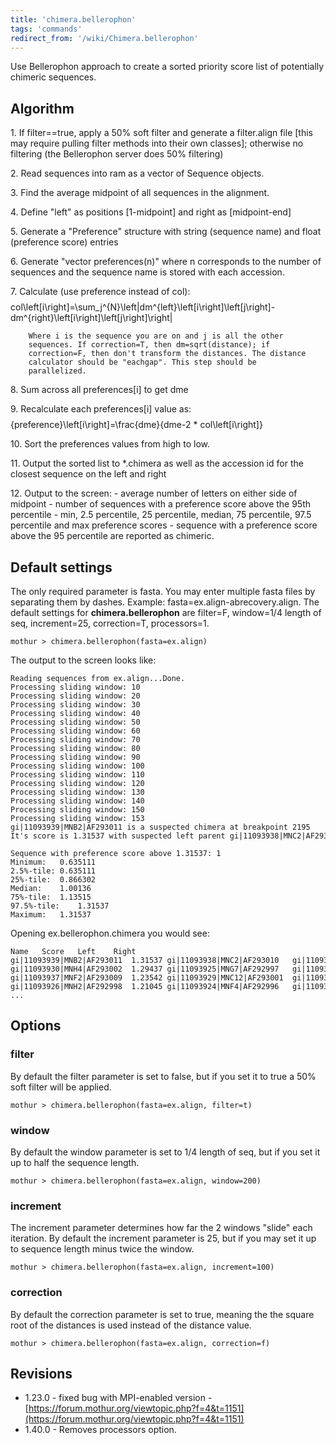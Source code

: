 ```yaml
---
title: 'chimera.bellerophon'
tags: 'commands'
redirect_from: '/wiki/Chimera.bellerophon'
---
```

Use Bellerophon approach to create a sorted priority score list of
potentially chimeric sequences.


## Algorithm


1\.  If filter==true, apply a 50% soft filter and generate a filter.align
    file \[this may require pulling filter methods into their own
    classes\]; otherwise no filtering (the Bellerophon server does 50%
    filtering)

2\.  Read sequences into ram as a vector of Sequence objects.

3\.  Find the average midpoint of all sequences in the alignment.

4\.  Define "left" as positions \[1-midpoint\] and right as
    \[midpoint-end\]

5\.  Generate a "Preference" structure with string (sequence name) and
    float (preference score) entries

6\.  Generate "vector<Preference> preferences(n)" where n corresponds to
    the number of sequences and the sequence name is stored with each
    accession.

7\.  Calculate (use preference instead of col):
    $$$$col\left[i\right]=\sum_j^{N}\left|dm^{left}\left[i\right]\left[j\right]-dm^{right}\left[i\right]\left[j\right]\right|$$$$

        Where i is the sequence you are on and j is all the other
        sequences. If correction=T, then dm=sqrt(distance); if
        correction=F, then don't transform the distances. The distance
        calculator should be "eachgap". This step should be
        parallelized.


8\.  Sum across all preferences\[i\] to get dme

9\.  Recalculate each preferences\[i\] value as:
    $$$${preference}\left[i\right]=\frac{dme}{dme-2 * col\left[i\right]}$$$$


10\. Sort the preferences values from high to low.

11\. Output the sorted list to \*.chimera as well as the accession id for
    the closest sequence on the left and right

12\. Output to the screen:
    -   average number of letters on either side of midpoint
    -   number of sequences with a preference score above the 95th
        percentile
    -   min, 2.5 percentile, 25 percentile, median, 75 percentile, 97.5
        percentile and max preference scores
    -   sequence with a preference score above the 95 percentile are
        reported as chimeric.

## Default settings

The only required parameter is fasta. You may enter multiple fasta files
by separating them by dashes. Example: fasta=ex.align-abrecovery.align.
The default settings for **chimera.bellerophon** are filter=F, window=1/4
length of seq, increment=25, correction=T, processors=1.

    mothur > chimera.bellerophon(fasta=ex.align)

The output to the screen looks like:

    Reading sequences from ex.align...Done.
    Processing sliding window: 10
    Processing sliding window: 20
    Processing sliding window: 30
    Processing sliding window: 40
    Processing sliding window: 50
    Processing sliding window: 60
    Processing sliding window: 70
    Processing sliding window: 80
    Processing sliding window: 90
    Processing sliding window: 100
    Processing sliding window: 110
    Processing sliding window: 120
    Processing sliding window: 130
    Processing sliding window: 140
    Processing sliding window: 150
    Processing sliding window: 153
    gi|11093939|MNB2|AF293011 is a suspected chimera at breakpoint 2195
    It's score is 1.31537 with suspected left parent gi|11093938|MNC2|AF293010 and right parent gi|11093938|MNC2|AF293010

    Sequence with preference score above 1.31537: 1
    Minimum:   0.635111
    2.5%-tile: 0.635111
    25%-tile:  0.866302
    Median:    1.00136
    75%-tile:  1.13515
    97.5%-tile:    1.31537
    Maximum:   1.31537

Opening ex.bellerophon.chimera you would see:

    Name   Score   Left    Right
    gi|11093939|MNB2|AF293011  1.31537 gi|11093938|MNC2|AF293010   gi|11093938|MNC2|AF293010
    gi|11093930|MNH4|AF293002  1.29437 gi|11093925|MNG7|AF292997   gi|11093927|MND8|AF292999
    gi|11093937|MNF2|AF293009  1.23542 gi|11093929|MNC12|AF293001  gi|11093927|MND8|AF292999
    gi|11093926|MNH2|AF292998  1.21045 gi|11093924|MNF4|AF292996   gi|11093925|MNG7|AF292997
    ...

## Options

### filter

By default the filter parameter is set to false, but if you set it to
true a 50% soft filter will be applied.

    mothur > chimera.bellerophon(fasta=ex.align, filter=t)

### window

By default the window parameter is set to 1/4 length of seq, but if you
set it up to half the sequence length.

    mothur > chimera.bellerophon(fasta=ex.align, window=200)

### increment

The increment parameter determines how far the 2 windows \"slide\" each
iteration. By default the increment parameter is 25, but if you may set
it up to sequence length minus twice the window.

    mothur > chimera.bellerophon(fasta=ex.align, increment=100)

### correction

By default the correction parameter is set to true, meaning the the
square root of the distances is used instead of the distance value.

    mothur > chimera.bellerophon(fasta=ex.align, correction=f)

## Revisions

-   1.23.0 - fixed bug with MPI-enabled version -
    [https://forum.mothur.org/viewtopic.php?f=4&t=1151](https://forum.mothur.org/viewtopic.php?f=4&t=1151)
-   1.40.0 - Removes processors option.


